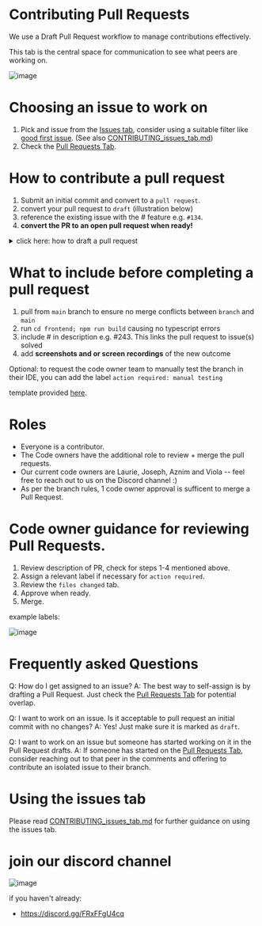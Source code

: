 # Contributing Pull Requests

We use a Draft Pull Request workflow to manage contributions effectively.

This tab is the central space for communication to see what peers are working on.

![image](https://github.com/user-attachments/assets/f8063ac8-6021-4ed0-82aa-1bf424fc1923)

# Choosing an issue to work on

1. Pick and issue from the [Issues tab](https://github.com/lmcrean/dottie/issues), consider using a suitable filter like [good first issue](https://github.com/lmcrean/dottie/issues?q=is%3Aissue%20state%3Aopen%20label%3A%22good%20first%20issue%22). (See also [CONTRIBUTING_issues_tab.md](/CONTRIBUTING_issues_tab.md))
2. Check the [Pull Requests Tab](https://github.com/lmcrean/dottie/pulls).

# How to contribute a pull request

1. Submit an initial commit and convert to a `pull request`.
3. convert your pull request to `draft` (illustration below)
4. reference the existing issue with the # feature e.g. `#134`.
5. **convert the PR to an open pull request when ready!**

<details>
<summary>
  click here: how to draft a pull request
</summary>

  ![image](https://github.com/user-attachments/assets/50c77f47-aa35-4da3-b990-f4d7f50032a9)

</details>



# What to include before completing a pull request

1. pull from `main` branch to ensure no merge conflicts between `branch` and `main`
2. run `cd frontend; npm run build` causing no typescript errors
3. include # in description e.g. #243. This links the pull request to issue(s) solved
4. add **screenshots and or screen recordings** of the new outcome

Optional: to request the code owner team to manually test the branch in their IDE, you can add the label `action required: manual testing`

template provided [here](/pull_request_template.md).

# Roles

- Everyone is a contributor.
- The Code owners have the additional role to review + merge the pull requests.
- Our current code owners are Laurie, Joseph, Aznim and Viola -- feel free to reach out to us on the Discord channel :)
- As per the branch rules, 1 code owner approval is sufficent to merge a Pull Request.

# Code owner guidance for reviewing Pull Requests.

1. Review description of PR, check for steps 1-4 mentioned above.
2. Assign a relevant label if necessary for `action required`.
3. Review the `files changed` tab.
5. Approve when ready.
6. Merge.

example labels:

![image](https://github.com/user-attachments/assets/094c94b7-ed90-4211-997b-116dc70ba3fa)

# Frequently asked Questions

Q: How do I get assigned to an issue?
A: The best way to self-assign is by drafting a Pull Request. Just check the [Pull Requests Tab](https://github.com/lmcrean/dottie/pulls) for potential overlap.

Q: I want to work on an issue. Is it acceptable to pull request an initial commit with no changes?
A: Yes! Just make sure it is marked as `draft`.

Q: I want to work on an issue but someone has started working on it in the Pull Request drafts.
A: If someone has started on the [Pull Requests Tab](https://github.com/lmcrean/dottie/pulls), consider reaching out to that peer in the comments and offering to contribute an isolated issue to their branch.

# Using the issues tab

Please read [CONTRIBUTING_issues_tab.md](/CONTRIBUTING_issues_tab.md) for further guidance on using the issues tab.

# join our discord channel 

![image](https://github.com/user-attachments/assets/a48395c9-d892-440b-9882-537a16f8531e)

if you haven't already:
- https://discord.gg/FRxFFgU4cq
